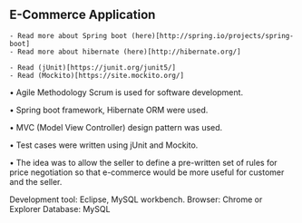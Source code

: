 ## E-Commerce Application

```
- Read more about Spring boot (here)[http://spring.io/projects/spring-boot]
- Read more about hibernate (here)[http://hibernate.org/]

- Read (jUnit)[https://junit.org/junit5/]
- Read (Mockito)[https://site.mockito.org/]
```

•	Agile Methodology Scrum is used for software development.

•	Spring boot framework, Hibernate ORM were used.

•	MVC (Model View Controller) design pattern was used.

•	Test cases were written using jUnit and Mockito.

•	The idea was to allow the seller to define a pre-written set of rules for price negotiation so that e-commerce would be more useful for customer and the seller.
		
Development tool: Eclipse, MySQL workbench.
Browser: Chrome or Explorer
Database: MySQL
